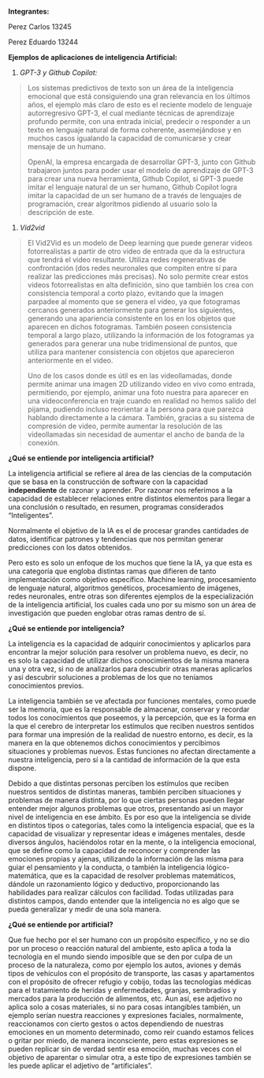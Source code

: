 **Integrantes:**

Perez Carlos 13245

Perez Eduardo 13244

**Ejemplos de aplicaciones de inteligencia Artificial:**

1.  *GPT-3 y Github Copilot:*

> Los sistemas predictivos de texto son un área de la inteligencia
> emocional que está consiguiendo una gran relevancia en los últimos
> años, el ejemplo más claro de esto es el reciente modelo de lenguaje
> autorregresivo GPT-3, el cual mediante técnicas de aprendizaje
> profundo permite, con una entrada inicial, predecir o responder a un
> texto en lenguaje natural de forma coherente, asemejándose y en muchos
> casos igualando la capacidad de comunicarse y crear mensaje de un
> humano.
>
> OpenAI, la empresa encargada de desarrollar GPT-3, junto con Github
> trabajaron juntos para poder usar el modelo de aprendizaje de GPT-3
> para crear una nueva herramienta, Github Copilot, si GPT-3 puede
> imitar el lenguaje natural de un ser humano, Github Copilot logra
> imitar la capacidad de un ser humano de a través de lenguajes de
> programación, crear algoritmos pidiendo al usuario solo la descripción
> de este.

1.  *Vid2vid*

> El Vid2Vid es un modelo de Deep learning que puede generar videos
> fotorrealistas a partir de otro video de entrada que da la estructura
> que tendrá el video resultante. Utiliza redes regenerativas de
> confrontación (dos redes neuronales que compiten entre sí para
> realizar las predicciones más precisas). No solo permite crear estos
> videos fotorrealistas en alta definición, sino que también los crea
> con consistencia temporal a corto plazo, evitando que la imagen
> parpadee al momento que se genera el video, ya que fotogramas cercanos
> generados anteriormente para generar los siguientes, generando una
> apariencia consistente en los en los objetos que aparecen en dichos
> fotogramas. También poseen consistencia temporal a largo plazo,
> utilizando la información de los fotogramas ya generados para generar
> una nube tridimensional de puntos, que utiliza para mantener
> consistencia con objetos que aparecieron anteriormente en el video.
>
> Uno de los casos donde es útil es en las videollamadas, donde permite
> animar una imagen 2D utilizando video en vivo como entrada,
> permitiendo, por ejemplo, animar una foto nuestra para aparecer en una
> videoconferencia en traje cuando en realidad no hemos salido del
> pijama, pudiendo incluso reorientar a la persona para que parezca
> hablando directamente a la cámara. También, gracias a su sistema de
> compresión de video, permite aumentar la resolución de las
> videollamadas sin necesidad de aumentar el ancho de banda de la
> conexión.

**¿Qué se entiende por inteligencia artificial?**

La inteligencia artificial se refiere al área de las ciencias de la
computación que se basa en la construcción de software con la capacidad
**independiente** de razonar y aprender. Por razonar nos referimos a la
capacidad de establecer relaciones entre distintos elementos para llegar
a una conclusión o resultado, en resumen, programas considerados
“Inteligentes”.

Normalmente el objetivo de la IA es el de procesar grandes cantidades de
datos, identificar patrones y tendencias que nos permitan generar
predicciones con los datos obtenidos.

Pero esto es solo un enfoque de los muchos que tiene la IA, ya que esta
es una categoría que engloba distintas ramas que difieren de tanto
implementación como objetivo específico. Machine learning, procesamiento
de lenguaje natural, algoritmos genéticos, procesamiento de imágenes,
redes neuronales, entre otras son diferentes ejemplos de la
especialización de la inteligencia artificial, los cuales cada uno por
su mismo son un área de investigación que pueden englobar otras ramas
dentro de sí.

**¿Qué se entiende por inteligencia?**

La inteligencia es la capacidad de adquirir conocimientos y aplicarlos
para encontrar la mejor solución para resolver un problema nuevo, es
decir, no es solo la capacidad de utilizar dichos conocimientos de la
misma manera una y otra vez, si no de analizarlos para descubrir otras
maneras aplicarlos y así descubrir soluciones a problemas de los que no
teníamos conocimientos previos.

La inteligencia también se ve afectada por funciones mentales, como
puede ser la memoria, que es la responsable de almacenar, conservar y
recordar todos los conocimientos que poseemos, y la percepción, que es
la forma en la que el cerebro de interpretar los estímulos que reciben
nuestros sentidos para formar una impresión de la realidad de nuestro
entorno, es decir, es la manera en la que obtenemos dichos conocimientos
y percibimos situaciones y problemas nuevos. Estas funciones no afectan
directamente a nuestra inteligencia, pero sí a la cantidad de
información de la que esta dispone.

Debido a que distintas personas perciben los estímulos que reciben
nuestros sentidos de distintas maneras, también perciben situaciones y
problemas de manera distinta, por lo que ciertas personas pueden llegar
entender mejor algunos problemas que otros, presentando así un mayor
nivel de inteligencia en ese ámbito. Es por eso que la inteligencia se
divide en distintos tipos o categorías, tales como la inteligencia
espacial, que es la capacidad de visualizar y representar ideas e
imágenes mentales, desde diversos ángulos, haciéndolos rotar en la
mente, o la inteligencia emocional, que se define como la capacidad de
reconocer y comprender las emociones propias y ajenas, utilizando la
información de las misma para guiar el pensamiento y la conducta, o
también la inteligencia lógico-matemática, que es la capacidad de
resolver problemas matemáticos, dándole un razonamiento lógico y
deductivo, proporcionando las habilidades para realizar cálculos con
facilidad. Todas utilizadas para distintos campos, dando entender que la
inteligencia no es algo que se pueda generalizar y medir de una sola
manera.

**¿Qué se entiende por artificial?**

Que fue hecho por el ser humano con un propósito específico, y no se dio
por un proceso o reacción natural del ambiente, esto aplica a toda la
tecnología en el mundo siendo imposible que se den por culpa de un
proceso de la naturaleza, como por ejemplo los autos, aviones y demás
tipos de vehículos con el propósito de transporte, las casas y
apartamentos con el propósito de ofrecer refugio y cobijo, todas las
tecnologías médicas para el tratamiento de heridas y enfermedades,
granjas, sembradíos y mercados para la producción de alimentos, etc. Aun
así, ese adjetivo no aplica solo a cosas materiales, si no para cosas
intangibles también, un ejemplo serían nuestra reacciones y expresiones
faciales, normalmente, reaccionamos con cierto gestos o actos
dependiendo de nuestras emociones en un momento determinado, como reír
cuando estamos felices o gritar por miedo, de manera inconsciente, pero
estas expresiones se pueden replicar sin de verdad sentir esa emoción,
muchas veces con el objetivo de aparentar o simular otra, a este tipo de
expresiones también se les puede aplicar el adjetivo de “artificiales”.
